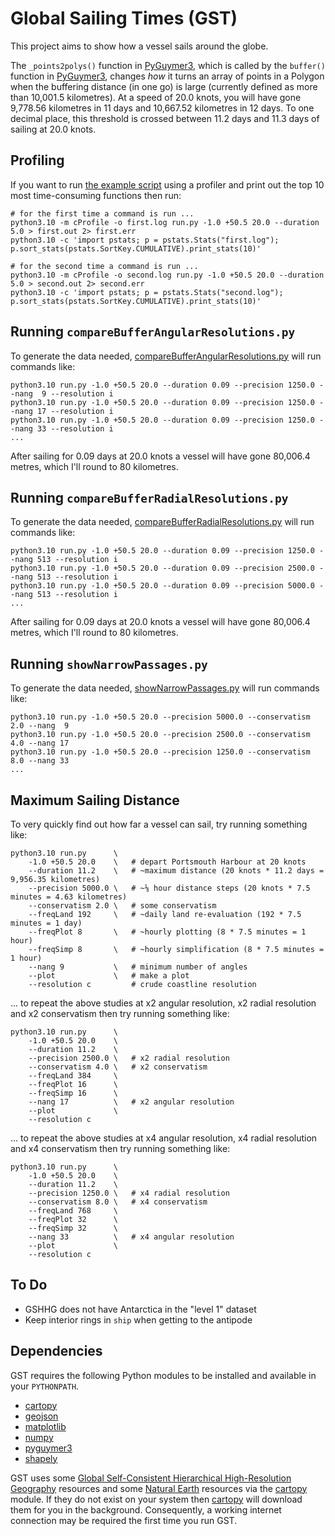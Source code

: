 # Global Sailing Times (GST)

This project aims to show how a vessel sails around the globe.

The `_points2polys()` function in [PyGuymer3](https://github.com/Guymer/PyGuymer3), which is called by the `buffer()` function in [PyGuymer3](https://github.com/Guymer/PyGuymer3), changes *how* it turns an array of points in a Polygon when the buffering distance (in one go) is large (currently defined as more than 10,001.5 kilometres). At a speed of 20.0 knots, you will have gone 9,778.56 kilometres in 11 days and 10,667.52 kilometres in 12 days. To one decimal place, this threshold is crossed between 11.2 days and 11.3 days of sailing at 20.0 knots.

## Profiling

If you want to run [the example script](run.py) using a profiler and print out the top 10 most time-consuming functions then run:

```
# for the first time a command is run ...
python3.10 -m cProfile -o first.log run.py -1.0 +50.5 20.0 --duration 5.0 > first.out 2> first.err
python3.10 -c 'import pstats; p = pstats.Stats("first.log"); p.sort_stats(pstats.SortKey.CUMULATIVE).print_stats(10)'

# for the second time a command is run ...
python3.10 -m cProfile -o second.log run.py -1.0 +50.5 20.0 --duration 5.0 > second.out 2> second.err
python3.10 -c 'import pstats; p = pstats.Stats("second.log"); p.sort_stats(pstats.SortKey.CUMULATIVE).print_stats(10)'
```

## Running `compareBufferAngularResolutions.py`

To generate the data needed, [compareBufferAngularResolutions.py](compareBufferAngularResolutions.py) will run commands like:

```
python3.10 run.py -1.0 +50.5 20.0 --duration 0.09 --precision 1250.0 --nang  9 --resolution i
python3.10 run.py -1.0 +50.5 20.0 --duration 0.09 --precision 1250.0 --nang 17 --resolution i
python3.10 run.py -1.0 +50.5 20.0 --duration 0.09 --precision 1250.0 --nang 33 --resolution i
...
```

After sailing for 0.09 days at 20.0 knots a vessel will have gone 80,006.4 metres, which I'll round to 80 kilometres.

## Running `compareBufferRadialResolutions.py`

To generate the data needed, [compareBufferRadialResolutions.py](compareBufferRadialResolutions.py) will run commands like:

```
python3.10 run.py -1.0 +50.5 20.0 --duration 0.09 --precision 1250.0 --nang 513 --resolution i
python3.10 run.py -1.0 +50.5 20.0 --duration 0.09 --precision 2500.0 --nang 513 --resolution i
python3.10 run.py -1.0 +50.5 20.0 --duration 0.09 --precision 5000.0 --nang 513 --resolution i
...
```

After sailing for 0.09 days at 20.0 knots a vessel will have gone 80,006.4 metres, which I'll round to 80 kilometres.

## Running `showNarrowPassages.py`

To generate the data needed, [showNarrowPassages.py](showNarrowPassages.py) will run commands like:

```
python3.10 run.py -1.0 +50.5 20.0 --precision 5000.0 --conservatism 2.0 --nang  9
python3.10 run.py -1.0 +50.5 20.0 --precision 2500.0 --conservatism 4.0 --nang 17
python3.10 run.py -1.0 +50.5 20.0 --precision 1250.0 --conservatism 8.0 --nang 33
...
```

## Maximum Sailing Distance

To very quickly find out how far a vessel can sail, try running something like:

```
python3.10 run.py      \
    -1.0 +50.5 20.0    \   # depart Portsmouth Harbour at 20 knots
    --duration 11.2    \   # ~maximum distance (20 knots * 11.2 days = 9,956.35 kilometres)
    --precision 5000.0 \   # ~⅛ hour distance steps (20 knots * 7.5 minutes = 4.63 kilometres)
    --conservatism 2.0 \   # some conservatism
    --freqLand 192     \   # ~daily land re-evaluation (192 * 7.5 minutes = 1 day)
    --freqPlot 8       \   # ~hourly plotting (8 * 7.5 minutes = 1 hour)
    --freqSimp 8       \   # ~hourly simplification (8 * 7.5 minutes = 1 hour)
    --nang 9           \   # minimum number of angles
    --plot             \   # make a plot
    --resolution c         # crude coastline resolution
```

... to repeat the above studies at x2 angular resolution, x2 radial resolution and x2 conservatism then try running something like:

```
python3.10 run.py      \
    -1.0 +50.5 20.0    \
    --duration 11.2    \
    --precision 2500.0 \   # x2 radial resolution
    --conservatism 4.0 \   # x2 conservatism
    --freqLand 384     \
    --freqPlot 16      \
    --freqSimp 16      \
    --nang 17          \   # x2 angular resolution
    --plot             \
    --resolution c
```

... to repeat the above studies at x4 angular resolution, x4 radial resolution and x4 conservatism then try running something like:

```
python3.10 run.py      \
    -1.0 +50.5 20.0    \
    --duration 11.2    \
    --precision 1250.0 \   # x4 radial resolution
    --conservatism 8.0 \   # x4 conservatism
    --freqLand 768     \
    --freqPlot 32      \
    --freqSimp 32      \
    --nang 33          \   # x4 angular resolution
    --plot             \
    --resolution c
```

## To Do

* GSHHG does not have Antarctica in the "level 1" dataset
* Keep interior rings in `ship` when getting to the antipode

## Dependencies

GST requires the following Python modules to be installed and available in your `PYTHONPATH`.

* [cartopy](https://pypi.org/project/Cartopy/)
* [geojson](https://pypi.org/project/geojson/)
* [matplotlib](https://pypi.org/project/matplotlib/)
* [numpy](https://pypi.org/project/numpy/)
* [pyguymer3](https://github.com/Guymer/PyGuymer3)
* [shapely](https://pypi.org/project/Shapely/)

GST uses some [Global Self-Consistent Hierarchical High-Resolution Geography](https://www.ngdc.noaa.gov/mgg/shorelines/) resources and some [Natural Earth](https://www.naturalearthdata.com/) resources via the [cartopy](https://pypi.org/project/Cartopy/) module. If they do not exist on your system then [cartopy](https://pypi.org/project/Cartopy/) will download them for you in the background. Consequently, a working internet connection may be required the first time you run GST.
